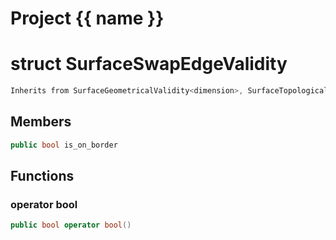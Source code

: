 <script setup>
import {useRoute} from 'vitepress'
const {path} = useRoute()
const tokens = path.split('/')
const words = tokens[2].split('-');
for (let i = 0; i < words.length; i++) {
    words[i] = words[i].charAt(0).toUpperCase() + words[i].slice(1);
    words[i] = words[i].replace('geode', 'Geode')
}
const name = words.join('-');
</script>
# Project {{ name }}

# struct SurfaceSwapEdgeValidity


```cpp
Inherits from SurfaceGeometricalValidity<dimension>, SurfaceTopologicalValidity
```



## Members

```cpp
public bool is_on_border

```



## Functions

### operator bool

```cpp
public bool operator bool()
```




